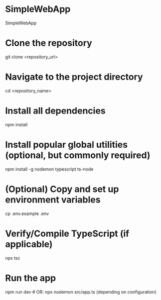 # SimpleWebApp
SimpleWebApp

# Clone the repository
git clone <repository_url>

# Navigate to the project directory
cd <repository_name>

# Install all dependencies
npm install

# Install popular global utilities (optional, but commonly required)
npm install -g nodemon typescript ts-node

# (Optional) Copy and set up environment variables
cp .env.example .env

# Verify/Compile TypeScript (if applicable)
npx tsc

# Run the app
npm run dev   # OR: npx nodemon src/app.ts (depending on configuration)

